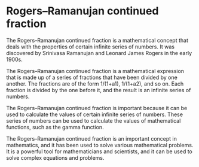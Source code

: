 # Rogers–Ramanujan continued fraction

The Rogers–Ramanujan continued fraction is a mathematical concept that deals with the properties of certain infinite series of numbers. It was discovered by Srinivasa Ramanujan and Leonard James Rogers in the early 1900s.

The Rogers–Ramanujan continued fraction is a mathematical expression that is made up of a series of fractions that have been divided by one another. The fractions are of the form 1/(1+a1), 1/(1+a2), and so on. Each fraction is divided by the one before it, and the result is an infinite series of numbers.

The Rogers–Ramanujan continued fraction is important because it can be used to calculate the values of certain infinite series of numbers. These series of numbers can be used to calculate the values of mathematical functions, such as the gamma function.

The Rogers–Ramanujan continued fraction is an important concept in mathematics, and it has been used to solve various mathematical problems. It is a powerful tool for mathematicians and scientists, and it can be used to solve complex equations and problems.
